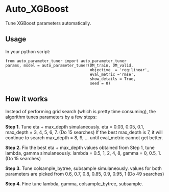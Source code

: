 # Auto_XGBoost
Tune XGBoost parameters automatically.

## Usage
In your python script:
```
from auto_parameter_tuner import auto_parameter_tuner
params, model = auto_parameter_tuner(DM_train, DM_valid, 
                                     objective  = 'reg:linear',
                                     eval_metric ='rmse',
                                     show_details = True,
                                     seed = 0)
```
## How it works

Instead of performing grid search (which is pretty time consuming), the algorithm tunes parameters by a few steps:

**Step 1.** Tune eta + max_depth simulaneously. eta = 0.03, 0.05, 0.1, max_depth = 3, 4, 5, 6, 7. (Do 15 searches) If the best max_depth is 7, it will continue to search max_depth = 8, 9, ... until eval_metric cannot get better.

**Step 2.** Fix the best eta + max_depth values obtained from Step 1, tune lambda, gamma simulaneously. lambda = 0.5, 1, 2, 4, 8, gamma = 0, 0.5, 1. (Do 15 searches) 

**Step 3.** Tune colsample_bytree, subsample simulaneously. values for both parameters are picked from 0.6, 0.7, 0.8, 0.85, 0.9, 0.95, 1 (Do 49 searches) 

**Step 4.** Fine tune lambda, gamma, colsample_bytree, subsample.
